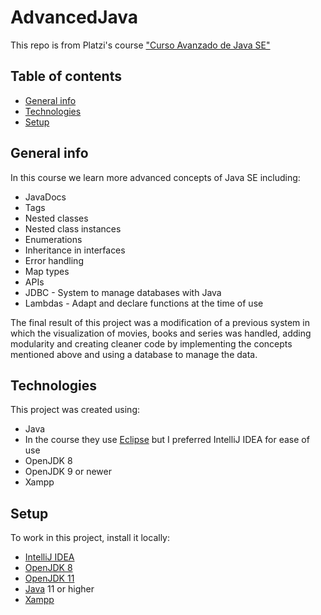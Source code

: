 # AdvancedJava
This repo is from Platzi's course ["Curso Avanzado de Java SE"](https://platzi.com/clases/java-avanzado/)

## Table of contents
* [General info](#general-info)
* [Technologies](#technologies)
* [Setup](#setup)

## General info
In this course we learn more advanced concepts of Java SE including:
- JavaDocs
- Tags
- Nested classes
- Nested class instances
- Enumerations
- Inheritance in interfaces
- Error handling
- Map types
- APIs
- JDBC - System to manage databases with Java
- Lambdas - Adapt and declare functions at the time of use

The final result of this project was a modification of a previous system in which the visualization of movies, books and series was handled, adding modularity and creating cleaner code by implementing the concepts mentioned above and using a database to manage the data.

## Technologies

This project was created using:
* Java
* In the course they use [Eclipse](https://www.eclipse.org/downloads/) but I preferred IntelliJ IDEA for ease of use
* OpenJDK 8
* OpenJDK 9 or newer
* Xampp

## Setup

To work in this project, install it locally:
* [IntelliJ IDEA](https://www.jetbrains.com/es-es/idea/download)
* [OpenJDK 8](https://adoptopenjdk.net/?variant=openjdk8&jvmVariant=hotspot)
* [OpenJDK 11](https://adoptopenjdk.net/?variant=openjdk11&jvmVariant=hotspot)
* [Java](https://www.java.com/es/download/manual.jsp) 11 or higher
* [Xampp](https://www.apachefriends.org/download.html)
